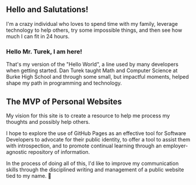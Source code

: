 ## Hello and Salutations!

I'm a crazy individual who loves to spend time with my family, leverage technology to help others, try some impossible things, and then see how much I can fit in 24 hours.

### Hello Mr. Turek, I am here!

That's my version of the "Hello World", a line used by many developers when getting started. Dan Turek taught Math and Computer Science at Burke High School and through some small, but impactful moments, helped shape my path in programming and technology.

## The MVP of Personal Websites

My vision for this site is to create a resource to help me process my thoughts and possibly help others.

I hope to explore the use of GitHub Pages as an effective tool for Software Developers to advocate for their public identity, to offer a tool to assist them with introspection, and to promote continual learning through an employer-agnostic repository of information.

In the process of doing all of this, I'd like to improve my communication skills through the disciplined writing and management of a public website tied to my name. 😬

